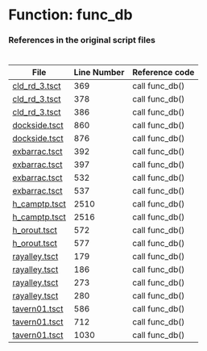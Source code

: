 # Function: func_db
### References in the original script files

#

| File | Line Number | Reference code |
| --- | --- | --- |
| [cld_rd_3.tsct](../../../out/cld_rd_3.tsct#L369) | 369 | call func_db() |
| [cld_rd_3.tsct](../../../out/cld_rd_3.tsct#L378) | 378 | call func_db() |
| [cld_rd_3.tsct](../../../out/cld_rd_3.tsct#L386) | 386 | call func_db() |
| [dockside.tsct](../../../out/dockside.tsct#L860) | 860 | call func_db() |
| [dockside.tsct](../../../out/dockside.tsct#L876) | 876 | call func_db() |
| [exbarrac.tsct](../../../out/exbarrac.tsct#L392) | 392 | call func_db() |
| [exbarrac.tsct](../../../out/exbarrac.tsct#L397) | 397 | call func_db() |
| [exbarrac.tsct](../../../out/exbarrac.tsct#L532) | 532 | call func_db() |
| [exbarrac.tsct](../../../out/exbarrac.tsct#L537) | 537 | call func_db() |
| [h_camptp.tsct](../../../out/h_camptp.tsct#L2510) | 2510 | call func_db() |
| [h_camptp.tsct](../../../out/h_camptp.tsct#L2516) | 2516 | call func_db() |
| [h_orout.tsct](../../../out/h_orout.tsct#L572) | 572 | call func_db() |
| [h_orout.tsct](../../../out/h_orout.tsct#L577) | 577 | call func_db() |
| [rayalley.tsct](../../../out/rayalley.tsct#L179) | 179 | call func_db() |
| [rayalley.tsct](../../../out/rayalley.tsct#L186) | 186 | call func_db() |
| [rayalley.tsct](../../../out/rayalley.tsct#L273) | 273 | call func_db() |
| [rayalley.tsct](../../../out/rayalley.tsct#L280) | 280 | call func_db() |
| [tavern01.tsct](../../../out/tavern01.tsct#L586) | 586 | call func_db() |
| [tavern01.tsct](../../../out/tavern01.tsct#L712) | 712 | call func_db() |
| [tavern01.tsct](../../../out/tavern01.tsct#L1030) | 1030 | call func_db() |
